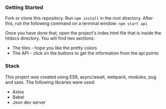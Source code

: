 ### Getting Started
Fork or clone this repository. Run ``npm install`` in the root directory. After this, run the following command on a terminal window:
``npm start api``

Once you have done that, open the project's index.html file that is inside the htdocs directory. You will find two sections:

- The tiles - hope you like the pretty colors
- The API - click on the buttons to get the information from the api points

### Stack
This project was created using ES6, async/await, webpack, modules, pug and sass. The following libraries were used:
- Axios
- Babel
- Json dev server